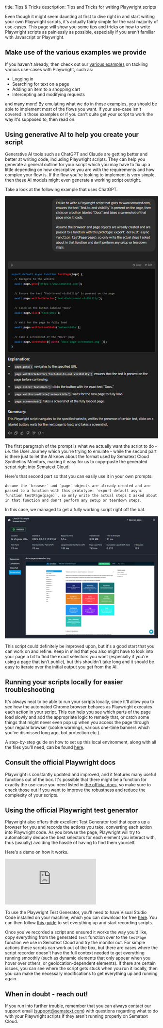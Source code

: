 title: Tips & Tricks
description: Tips and Tricks for writing Playwright scripts

Even though it might seem daunting at first to dive right in and start writing your own Playwright scripts, it's actually fairly simple for the vast majority of use-cases. This page will show you some tips and tricks on how to write Playwright scripts as painlessly as possible, especially if you aren't familiar with Javascript or Playwright.



## Make use of the various examples we provide

If you haven't already, then check out our [various examples](examples.md) on tackling various use-cases with Playwright, such as:
* Logging in
* Searching for text on a page
* Adding an item to a shopping cart
* Intercepting and modifying requests

and many more! By emulating what we do in those examples, you should be able to implement most of the flows you want. If your use-case isn't covered in those examples or if you can't quite get your script to work the way it's supposed to, then read on.



## Using generative AI to help you create your script

Generative AI tools such as ChatGPT and Claude are getting better and better at writing code, including Playwright scripts. They can help you generate a general outline for your script which you may have to fix up a little depending on how descriptive you are with the requirements and how complex your flow is. If the flow you're looking to implement is very simple, then these AI models might even generate a working script outright.

Take a look at the following example that uses ChatGPT.

![ChatGPT Playwright Example](../../images/synthetics/chatgpt-playwright-example.png)

The first paragraph of the prompt is what we actually want the script to do - i.e. the User Journey which you're trying to emulate - while the second part is there just to let the AI know about the format used by Sematext Cloud Synthetics Monitors, making it easy for us to copy-paste the generated script right into Sematext Cloud.

Here's that second part so that you can easily use it in your own prompts:
```
Assume the `browser` and `page` objects are already created and are passed to a function with this prototype: `export default async function testPage(page)`, so only write the actual steps I asked about in that function and don't perform any setup or teardown steps.
```


In this case, we managed to get a fully working script right off the bat.

![ChatGPT Playwright Result](../../images/synthetics/chatgpt-playwright-result.png)

This script could definitely be improved upon, but it's a good start that you can work on and refine. Keep in mind that you also might have to look into your page a bit to find the exact selectors you want (especially if you're using a page that isn't public), but this shouldn't take long and it should be easy to iterate over the initial output you get from the AI.



## Running your scripts locally for easier troubleshooting

It's always neat to be able to run your scripts locally, since it'll allow you to see how the automated Chrome browser behaves as Playwright executes each action in your script. This can help you see which parts of the page load slowly and add the appropriate logic to remedy that, or catch some things that might never even pop up when you access the page through your regular browser (cookie warnings, various one-time banners which you've dismissed long ago, bot protection etc.).

A step-by-step guide on how to set up this local environment, along with all the files you'll need, can be found [here](https://github.com/sematext/docs/blob/master/docs/synthetics/playwright-template/README.md).



## Consult the official Playwright docs

Playwright is constantly updated and improved, and it features many useful functions out of the box. It's possible that there might be a function for exactly the use-case you need listed in [the official docs](https://playwright.dev/docs/api/class-locator), so make sure to check those out if you want to improve the robustness and reduce the complexity of your scripts.



## Using the official Playwright test generator

Playwright also offers their excellent Test Generator tool that opens up a browser for you and records the actions you take, converting each action into Playwright code. As you browse the page, Playwright will try to automatically deduce the best selectors for each element you interact with, thus (usually) avoiding the hassle of having to find them yourself.

Here's a demo on how it works.
<div class="video_container">
<iframe src="https://www.youtube.com/watch?v=5XIZPqKkdBA" 
frameborder="0" allow="autoplay; encrypted-media" 
allowfullscreen class="video"></iframe>
</div>

To use the Playwright Test Generator, you'll need to have Visual Studio Code installed on your machine, which you can download for free [here](https://code.visualstudio.com/download). You can then follow [this guide](https://playwright.dev/docs/codegen) to set everything up and start recording scripts.

Once you've recorded a script and ensured it works the way you'd like, copy everything from the generated `test` function over to the `testPage` function we use in Sematext Cloud and try the monitor out. For simple actions these scripts can work out of the box, but there are cases where the script recorder doesn't have the full context needed to get everything running smoothly (such as dynamic elements that only appear when you hover over others, or geolocation-dependent elements). If there are certain issues, you can see where the script gets stuck when you run it locally, then you can make the necessary modifications to get everything up and running again.



## When in doubt - reach out!

If you run into further trouble, remember that you can always contact our support email (support@sematext.com) with questions regarding what to do with your Playwright scripts if they aren't running properly on Sematext Cloud.
